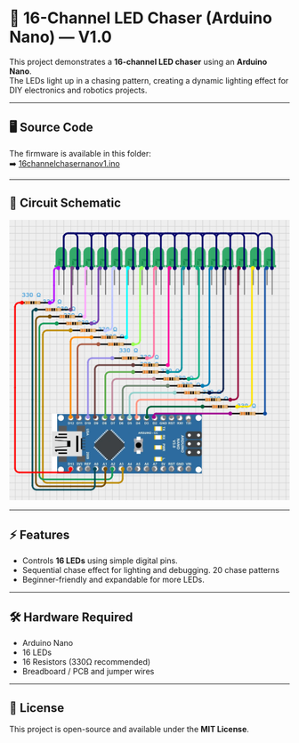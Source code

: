 # 🔦 16-Channel LED Chaser (Arduino Nano) — V1.0

This project demonstrates a **16-channel LED chaser** using an **Arduino Nano**.  
The LEDs light up in a chasing pattern, creating a dynamic lighting effect for DIY electronics and robotics projects.

---

## 🖥️ Source Code
The firmware is available in this folder:  
➡️ [16channelchasernanov1.ino](./16channelchasernanov1.ino)

---

## 🔌 Circuit Schematic
<p align="center">
  <img src="https://github.com/technomaxxa/Arduino-Projects/blob/main/16_channel_Arduino_Nano_Chaser/16channelchasernanov1/schematics.png" alt="Circuit Schematic V1" width="600">
</p>

---

## ⚡ Features
- Controls **16 LEDs** using simple digital pins.  
- Sequential chase effect for lighting and debugging. 20 chase patterns  
- Beginner-friendly and expandable for more LEDs.  

---

## 🛠️ Hardware Required
- Arduino Nano  
- 16 LEDs  
- 16 Resistors (330Ω recommended)  
- Breadboard / PCB and jumper wires  

---

## 📜 License
This project is open-source and available under the **MIT License**.
